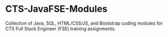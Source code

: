 # CTS-JavaFSE-Modules
Collection of Java, SQL, HTML/CSS/JS, and Bootstrap coding modules for CTS Full Stack Engineer (FSE) training assignments.

